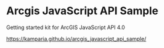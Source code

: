 # Arcgis JavaScript API Sample
Getting started kit for ArcGIS JavaScript API 4.0

https://kamparia.github.io/arcgis_javascript_api_sample/